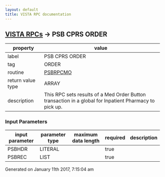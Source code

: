```yaml
---
layout: default
title: VISTA RPC documentation
---
```




## [VISTA RPCs](TableOfContent.md) &#8594; PSB CPRS ORDER 

 property | value 
--- | --- 
 label | PSB CPRS ORDER
 tag | ORDER
 routine | [PSBRPCMO](http://code.osehra.org/dox/Routine_PSBRPCMO_source.html)
 return value type | ARRAY
 description | This RPC sets results of a Med Order Button transaction in a global for Inpatient Pharmacy to pick up.

### Input Parameters

| input parameter | parameter type | maximum data length | required | description | 
| --- | --- | --- | --- | --- | 
| PSBHDR | LITERAL |  | true |  | 
| PSBREC | LIST |  | true |  | 




 Generated on January 11th 2017, 7:15:04 am